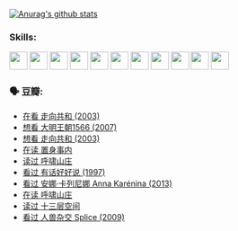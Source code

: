 
[![Anurag's github stats](https://github-readme-stats.vercel.app/api?username=w940853815)](https://github.com/anuraghazra/github-readme-stats)

### Skills:

<code><img height="32" src="https://cdn.jsdelivr.net/npm/simple-icons@v5/icons/python.svg"></code>
<code><img height="32" src="https://cdn.jsdelivr.net/npm/simple-icons@v5/icons/javascript.svg"></code>
<code><img height="32" src="https://cdn.jsdelivr.net/npm/simple-icons@v5/icons/django.svg"></code>
<code><img height="32" src="https://cdn.jsdelivr.net/npm/simple-icons@v5/icons/flask.svg"></code>
<code><img height="32" src="https://cdn.jsdelivr.net/npm/simple-icons@v5/icons/vuetify.svg"></code>
<code><img height="32" src="https://cdn.jsdelivr.net/npm/simple-icons@v5/icons/git.svg"></code>
<code><img height="32" src="https://cdn.jsdelivr.net/npm/simple-icons@v5/icons/docker.svg"></code>
<code><img height="32" src="https://cdn.jsdelivr.net/npm/simple-icons@v5/icons/postgresql.svg"></code>
<code><img height="32" src="https://cdn.jsdelivr.net/npm/simple-icons@v5/icons/elasticsearch.svg"></code>
<code><img height="32" src="https://cdn.jsdelivr.net/npm/simple-icons@v5/icons/macos.svg"></code>
<code><img height="32" src="https://cdn.jsdelivr.net/npm/simple-icons@v5/icons/linux.svg"></code>

### 🗣 豆瓣:

<!-- DOUBAN-ACTIVITIES:START -->
- [在看 走向共和‎ (2003)](https://www.douban.com/people/136069238/status/3711470443/?_i=41449928)
- [想看 大明王朝1566‎ (2007)](https://www.douban.com/people/136069238/status/3710980213/?_i=41449928)
- [想看 走向共和‎ (2003)](https://www.douban.com/people/136069238/status/3710980002/?_i=41449928)
- [在读 置身事内](https://www.douban.com/people/136069238/status/3710472151/?_i=41449928)
- [读过 呼啸山庄](https://www.douban.com/people/136069238/status/3710470617/?_i=41449928)
- [看过 有话好好说‎ (1997)](https://www.douban.com/people/136069238/status/3709833172/?_i=41449928)
- [看过 安娜·卡列尼娜 Anna Karénina‎ (2013)](https://www.douban.com/people/136069238/status/3708942010/?_i=41449928)
- [在读 呼啸山庄](https://www.douban.com/people/136069238/status/3701626992/?_i=41449928)
- [读过 十三层空间](https://www.douban.com/people/136069238/status/3700755247/?_i=41449928)
- [看过 人兽杂交 Splice‎ (2009)](https://www.douban.com/people/136069238/status/3700243036/?_i=41449928)
<!-- DOUBAN-ACTIVITIES:END -->
<!--
**w940853815/w940853815** is a ✨ _special_ ✨ repository because its `README.md` (this file) appears on your GitHub profile.

Here are some ideas to get you started:

- 🔭 I’m currently working on ...
- 🌱 I’m currently learning ...
- 👯 I’m looking to collaborate on ...
- 🤔 I’m looking for help with ...
- 💬 Ask me about ...
- 📫 How to reach me: ...
- 😄 Pronouns: ...
- ⚡ Fun fact: ...
-->
